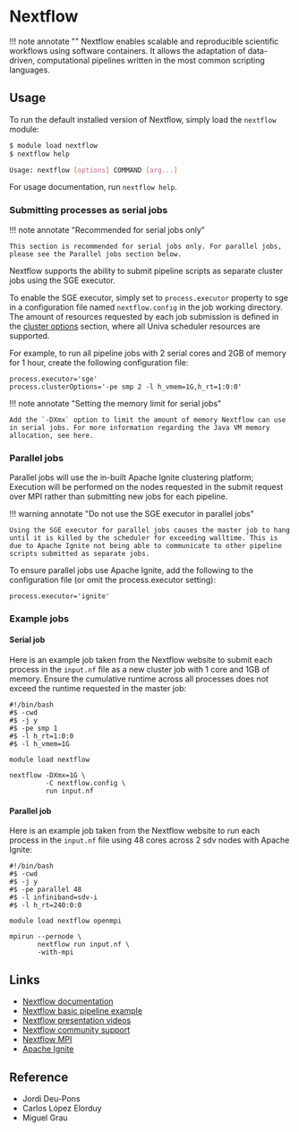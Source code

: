 # Nextflow

!!! note annotate ""
    Nextflow enables scalable and reproducible scientific workflows using software containers. It allows the adaptation of data-driven, computational pipelines written in the most common scripting languages.


## Usage
To run the default installed version of Nextflow, simply load the `nextflow` module:

```bash
$ module load nextflow
$ nextflow help

Usage: nextflow [options] COMMAND [arg...]
```

For usage documentation, run `nextflow help`.

### Submitting processes as serial jobs

!!! note annotate "Recommended for serial jobs only"

    This section is recommended for serial jobs only. For parallel jobs, please see the Parallel jobs section below.

Nextflow supports the ability to submit pipeline scripts as separate cluster jobs using the SGE executor.

To enable the SGE executor, simply set to `process.executor` property to sge in a configuration file named `nextflow.config` in the job working directory. The amount of resources requested by each job submission is defined in the [cluster options](https://www.nextflow.io/docs/latest/process.html#clusteroptions) section, where all Univa scheduler resources are supported.

For example, to run all pipeline jobs with 2 serial cores and 2GB of memory for 1 hour, create the following configuration file:

```
process.executor='sge'
process.clusterOptions='-pe smp 2 -l h_vmem=1G,h_rt=1:0:0'
```

!!! note annotate "Setting the memory limit for serial jobs"

    Add the `-DXmx` option to limit the amount of memory Nextflow can use in serial jobs. For more information regarding the Java VM memory allocation, see here.


### Parallel jobs
Parallel jobs will use the in-built Apache Ignite clustering platform; Execution will be performed on the nodes requested in the submit request over MPI rather than submitting new jobs for each pipeline.

!!! warning annotate "Do not use the SGE executor in parallel jobs"

    Using the SGE executor for parallel jobs causes the master job to hang until it is killed by the scheduler for exceeding walltime. This is due to Apache Ignite not being able to communicate to other pipeline scripts submitted as separate jobs.

To ensure parallel jobs use Apache Ignite, add the following to the configuration file (or omit the process.executor setting):

```
process.executor='ignite'
```

### Example jobs
#### Serial job
Here is an example job taken from the Nextflow website to submit each process in the `input.nf` file as a new cluster job with 1 core and 1GB of memory. Ensure the cumulative runtime across all processes does not exceed the runtime requested in the master job:

```nextflow
#!/bin/bash
#$ -cwd
#$ -j y
#$ -pe smp 1
#$ -l h_rt=1:0:0
#$ -l h_vmem=1G

module load nextflow

nextflow -DXmx=1G \
         -C nextflow.config \
         run input.nf
```

#### Parallel job
Here is an example job taken from the Nextflow website to run each process in the `input.nf` file using 48 cores across 2 sdv nodes with Apache Ignite:

```nextflow
#!/bin/bash
#$ -cwd
#$ -j y
#$ -pe parallel 48
#$ -l infiniband=sdv-i
#$ -l h_rt=240:0:0

module load nextflow openmpi

mpirun --pernode \
       nextflow run input.nf \
       -with-mpi
```

## Links

- [Nextflow documentation](https://www.nextflow.io/docs/latest/index.html)
- [Nextflow basic pipeline example](https://www.nextflow.io/example1.html)
- [Nextflow presentation videos](https://www.nextflow.io/presentations.html)
- [Nextflow community support](https://groups.google.com/forum/#!forum/nextflow)
- [Nextflow MPI](https://www.nextflow.io/docs/latest/ignite.html#execution-with-mpi)
- [Apache Ignite](https://ignite.apache.org/whatisignite.html)

## Reference

- Jordi Deu-Pons
- Carlos López Elorduy
- Miguel Grau